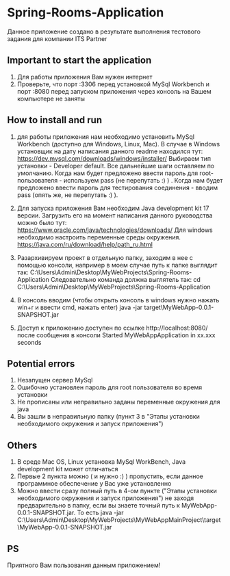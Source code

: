 # Spring-Rooms-Application
Данное приложение создано в результате выполнения тестового задания для компании ITS Partner

## Important to start the application
1) Для работы приложения Вам нужен интернет
2) Проверьте, что порт :3306 перед установкой MySql Workbench и порт :8080 перед запуском приложения через консоль на Вашем компьютере не заняты

## How to install and run
1) для работы приложения нам необходимо установить MySql Workbench (доступно для Windows, Linux, Mac). В случае в Windows установщик на дату написания данного readme находился тут:
https://dev.mysql.com/downloads/windows/installer/
Выбираем тип установки - Developer default.
Все дальнейшие шаги оставляем по умолчанию. Когда нам будет предложено ввести пароль для root-пользователя - используем pass (не перепутать :) ) .
Когда нам будет предложено ввести пароль для тестирования соединения - вводим pass (опять же, не перепутать :) ).

2) Для запуска приложения Вам необходим Java development kit 17 версии. Загрузить его на момент написания данного руководства можно было тут:
https://www.oracle.com/java/technologies/downloads/
Для windows необходимо настроить переменные среды окружения. https://java.com/ru/download/help/path_ru.html

3) Разархивируем проект в отдельную папку, заходим в нее с помощью консоли, например в моем случае путь к папке выглядит так:
C:\Users\Admin\Desktop\MyWebProjects\Spring-Rooms-Application
Следовательно команда должна выглятель так:
cd C:\Users\Admin\Desktop\MyWebProjects\Spring-Rooms-Application

4) В консоль вводим (чтобы открыть консоль в windows нужно нажать win+r и ввести cmd, нажать enter) 
java -jar target\MyWebApp-0.0.1-SNAPSHOT.jar

5) Доступ к приложению доступен по ссылке http://localhost:8080/ после сообщения в консоли Started MyWebAppApplication in xx.xxx seconds

## Potential errors
1) Незапущен сервер MySql	
2) Ошибочно установлен пароль для root пользователя во время установки
3) Не прописаны или неправильно заданы переменные окружения для java
4) Вы зашли в неправильную папку (пункт 3 в "Этапы установки необходимого окружения и запуск приложения")

## Others
1) В среде Mac OS, Linux установка MySql WorkBench, Java development kit может отличаться
2) Первые 2 пункта можно ( и нужно :) ) пропустить, если данное программное обеспечение у Вас уже установленно
3) Можно ввести сразу полный путь в 4-ом пункте ("Этапы установки необходимого окружения и запуск приложения") не заходя предварительно в папку, 
если вы знаете точный путь к MyWebApp-0.0.1-SNAPSHOT.jar. То есть
java -jar C:\Users\Admin\Desktop\MyWebProjects\MyWebAppMainProject\target\MyWebApp-0.0.1-SNAPSHOT.jar

## PS
Приятного Вам пользования данным приложением!